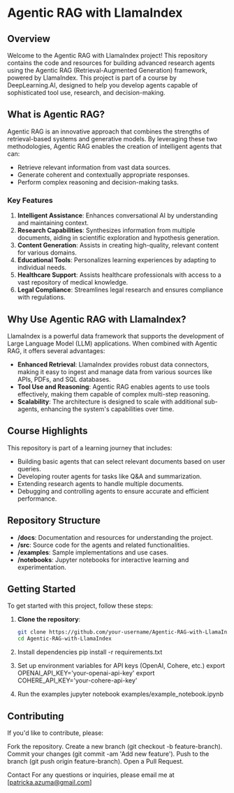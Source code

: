 # Agentic RAG with LlamaIndex

## Overview
Welcome to the Agentic RAG with LlamaIndex project! This repository contains the code and resources for building advanced research agents using the Agentic RAG (Retrieval-Augmented Generation) framework, powered by LlamaIndex. This project is part of a course by DeepLearning.AI, designed to help you develop agents capable of sophisticated tool use, research, and decision-making.

## What is Agentic RAG?
Agentic RAG is an innovative approach that combines the strengths of retrieval-based systems and generative models. By leveraging these two methodologies, Agentic RAG enables the creation of intelligent agents that can:
- Retrieve relevant information from vast data sources.
- Generate coherent and contextually appropriate responses.
- Perform complex reasoning and decision-making tasks.

### Key Features
1. **Intelligent Assistance**: Enhances conversational AI by understanding and maintaining context.
2. **Research Capabilities**: Synthesizes information from multiple documents, aiding in scientific exploration and hypothesis generation.
3. **Content Generation**: Assists in creating high-quality, relevant content for various domains.
4. **Educational Tools**: Personalizes learning experiences by adapting to individual needs.
5. **Healthcare Support**: Assists healthcare professionals with access to a vast repository of medical knowledge.
6. **Legal Compliance**: Streamlines legal research and ensures compliance with regulations.

## Why Use Agentic RAG with LlamaIndex?
LlamaIndex is a powerful data framework that supports the development of Large Language Model (LLM) applications. When combined with Agentic RAG, it offers several advantages:
- **Enhanced Retrieval**: LlamaIndex provides robust data connectors, making it easy to ingest and manage data from various sources like APIs, PDFs, and SQL databases.
- **Tool Use and Reasoning**: Agentic RAG enables agents to use tools effectively, making them capable of complex multi-step reasoning.
- **Scalability**: The architecture is designed to scale with additional sub-agents, enhancing the system's capabilities over time.

## Course Highlights
This repository is part of a learning journey that includes:
- Building basic agents that can select relevant documents based on user queries.
- Developing router agents for tasks like Q&A and summarization.
- Extending research agents to handle multiple documents.
- Debugging and controlling agents to ensure accurate and efficient performance.

## Repository Structure
- **/docs**: Documentation and resources for understanding the project.
- **/src**: Source code for the agents and related functionalities.
- **/examples**: Sample implementations and use cases.
- **/notebooks**: Jupyter notebooks for interactive learning and experimentation.

## Getting Started
To get started with this project, follow these steps:
1. **Clone the repository**:
   ```bash
   git clone https://github.com/your-username/Agentic-RAG-with-LlamaIndex.git
   cd Agentic-RAG-with-LlamaIndex

2. Install dependencies
pip install -r requirements.txt

4. Set up environment variables for API keys (OpenAI, Cohere, etc.)
export OPENAI_API_KEY='your-openai-api-key'
export COHERE_API_KEY='your-cohere-api-key'

6. Run the examples
jupyter notebook examples/example_notebook.ipynb

## Contributing
If you'd like to contribute, please:

Fork the repository.
Create a new branch (git checkout -b feature-branch).
Commit your changes (git commit -am 'Add new feature').
Push to the branch (git push origin feature-branch).
Open a Pull Request.


Contact
For any questions or inquiries, please email me at [patricka.azuma@gmail.com]
